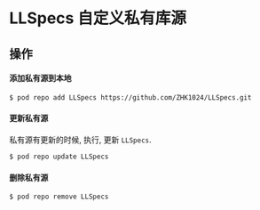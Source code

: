 # LLSpecs  自定义私有库源

## 操作

#### 添加私有源到本地
```shell
$ pod repo add LLSpecs https://github.com/ZHK1024/LLSpecs.git 
```

#### 更新私有源
私有源有更新的时候, 执行, 更新 `LLSpecs`. 
```shell
$ pod repo update LLSpecs
```

#### 删除私有源

```shell
$ pod repo remove LLSpecs
```
